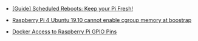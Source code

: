
- [[Guide] Scheduled Reboots: Keep your Pi Fresh!](https://www.raspberrypi.org/forums/viewtopic.php?t=126106)

- [Raspberry Pi 4 Ubuntu 19.10 cannot enable cgroup memory at boostrap](https://askubuntu.com/q/1189480)

- [Docker Access to Raspberry Pi GPIO Pins](https://stackoverflow.com/q/30059784)
